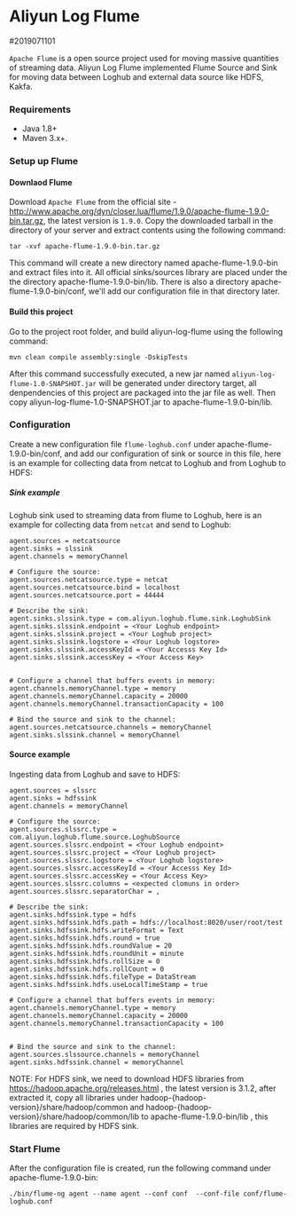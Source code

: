 # Aliyun Log Flume
#2019071101

```Apache Flume``` is a open source project used for moving massive quantities of streaming data. Aliyun Log Flume implemented Flume Source and Sink for moving data between Loghub and external data source like HDFS, Kakfa. 

### Requirements
- Java 1.8+
- Maven 3.x+.

### Setup up Flume

#### Downlaod Flume

Download ```Apache Flume``` from the official site - http://www.apache.org/dyn/closer.lua/flume/1.9.0/apache-flume-1.9.0-bin.tar.gz, the latest version is ```1.9.0```. Copy the downloaded tarball in the directory of your server and extract contents using the following command:

```tar -xvf apache-flume-1.9.0-bin.tar.gz```
 
This command will create a new directory named apache-flume-1.9.0-bin and extract files into it. All official sinks/sources library are placed under the the directory apache-flume-1.9.0-bin/lib. There is also a directory apache-flume-1.9.0-bin/conf, we'll add our configuration file in that directory later.

#### Build this project

Go to the project root folder, and build aliyun-log-flume using the following command:

```mvn clean compile assembly:single -DskipTests```

After this command successfully executed, a new jar named ```aliyun-log-flume-1.0-SNAPSHOT.jar``` will be generated under directory target, all denpendencies of this project are packaged into the jar file as well. Then copy aliyun-log-flume-1.0-SNAPSHOT.jar to apache-flume-1.9.0-bin/lib.

### Configuration

Create a new configuration file ```flume-loghub.conf``` under apache-flume-1.9.0-bin/conf, and add our configuration of sink or source in this file, here is an example for collecting data from netcat to Loghub and from Loghub to HDFS:

##### Sink example

Loghub sink used to streaming data from flume to Loghub, here is an example for collecting data from ```netcat``` and send to Loghub:
```
agent.sources = netcatsource
agent.sinks = slssink
agent.channels = memoryChannel

# Configure the source:
agent.sources.netcatsource.type = netcat
agent.sources.netcatsource.bind = localhost
agent.sources.netcatsource.port = 44444

# Describe the sink:
agent.sinks.slssink.type = com.aliyun.loghub.flume.sink.LoghubSink
agent.sinks.slssink.endpoint = <Your Loghub endpoint>
agent.sinks.slssink.project = <Your Loghub project>
agent.sinks.slssink.logstore = <Your Loghub logstore>
agent.sinks.slssink.accessKeyId = <Your Accesss Key Id>
agent.sinks.slssink.accessKey = <Your Access Key>


# Configure a channel that buffers events in memory:
agent.channels.memoryChannel.type = memory
agent.channels.memoryChannel.capacity = 20000
agent.channels.memoryChannel.transactionCapacity = 100

# Bind the source and sink to the channel:
agent.sources.netcatsource.channels = memoryChannel
agent.sinks.slssink.channel = memoryChannel
```

#### Source example
Ingesting data from Loghub and save to HDFS:
```
agent.sources = slssrc
agent.sinks = hdfssink
agent.channels = memoryChannel

# Configure the source:
agent.sources.slssrc.type = com.aliyun.loghub.flume.source.LoghubSource
agent.sources.slssrc.endpoint = <Your Loghub endpoint>
agent.sources.slssrc.project = <Your Loghub project>
agent.sources.slssrc.logstore = <Your Loghub logstore>
agent.sources.slssrc.accessKeyId = <Your Accesss Key Id>
agent.sources.slssrc.accessKey = <Your Access Key>
agent.sources.slssrc.columns = <expected clomuns in order>
agent.sources.slssrc.separatorChar = ,

# Describe the sink:
agent.sinks.hdfssink.type = hdfs
agent.sinks.hdfssink.hdfs.path = hdfs://localhost:8020/user/root/test
agent.sinks.hdfssink.hdfs.writeFormat = Text
agent.sinks.hdfssink.hdfs.round = true
agent.sinks.hdfssink.hdfs.roundValue = 20
agent.sinks.hdfssink.hdfs.roundUnit = minute
agent.sinks.hdfssink.hdfs.rollSize = 0
agent.sinks.hdfssink.hdfs.rollCount = 0
agent.sinks.hdfssink.hdfs.fileType = DataStream
agent.sinks.hdfssink.hdfs.useLocalTimeStamp = true

# Configure a channel that buffers events in memory:
agent.channels.memoryChannel.type = memory
agent.channels.memoryChannel.capacity = 20000
agent.channels.memoryChannel.transactionCapacity = 100


# Bind the source and sink to the channel:
agent.sources.slssource.channels = memoryChannel
agent.sinks.hdfssink.channel = memoryChannel
```
NOTE: For HDFS sink, we need to download HDFS libraries from https://hadoop.apache.org/releases.html , the latest version is 3.1.2, after extracted it, copy all libraries under hadoop-{hadoop-version}/share/hadoop/common and hadoop-{hadoop-version}/share/hadoop/common/lib to apache-flume-1.9.0-bin/lib , this libraries are required by HDFS sink.

### Start Flume
After the configuration file is created, run the following command under apache-flume-1.9.0-bin:
```
./bin/flume-ng agent --name agent --conf conf  --conf-file conf/flume-loghub.conf
```

